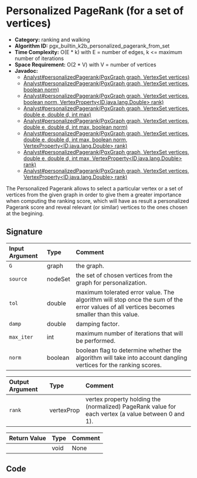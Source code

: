 # Personalized PageRank (for a set of vertices)

- **Category:** ranking and walking
- **Algorithm ID:** pgx_builtin_k2b_personalized_pagerank_from_set
- **Time Complexity:** O(E * k) with E = number of edges, k <= maximum number of iterations
- **Space Requirement:** O(2 * V) with V = number of vertices
- **Javadoc:** 
  - [Analyst#personalizedPagerank(PgxGraph graph, VertexSet<ID> vertices)](https://docs.oracle.com/en/database/oracle/property-graph/22.3/spgjv/oracle/pgx/api/Analyst.html#personalizedPagerank-oracle.pgx.api.PgxGraph-oracle.pgx.api.VertexSet-boolean-)
  - [Analyst#personalizedPagerank(PgxGraph graph, VertexSet<ID> vertices, boolean norm)](https://docs.oracle.com/en/database/oracle/property-graph/22.3/spgjv/oracle/pgx/api/Analyst.html#personalizedPagerank-oracle.pgx.api.PgxGraph-oracle.pgx.api.VertexSet-boolean-)
  - [Analyst#personalizedPagerank(PgxGraph graph, VertexSet<ID> vertices, boolean norm, VertexProperty<ID,java.lang.Double> rank)](https://docs.oracle.com/en/database/oracle/property-graph/22.3/spgjv/oracle/pgx/api/Analyst.html#personalizedPagerank-oracle.pgx.api.PgxGraph-oracle.pgx.api.VertexSet-boolean-oracle.pgx.api.VertexProperty-)
  - [Analyst#personalizedPagerank(PgxGraph graph, VertexSet<ID> vertices, double e, double d, int max)](https://docs.oracle.com/en/database/oracle/property-graph/22.3/spgjv/oracle/pgx/api/Analyst.html#personalizedPagerank-oracle.pgx.api.PgxGraph-oracle.pgx.api.VertexSet-double-double-int-)
  - [Analyst#personalizedPagerank(PgxGraph graph, VertexSet<ID> vertices, double e, double d, int max, boolean norm)](https://docs.oracle.com/en/database/oracle/property-graph/22.3/spgjv/oracle/pgx/api/Analyst.html#personalizedPagerank-oracle.pgx.api.PgxGraph-oracle.pgx.api.VertexSet-double-double-int-boolean-)
  - [Analyst#personalizedPagerank(PgxGraph graph, VertexSet<ID> vertices, double e, double d, int max, boolean norm, VertexProperty<ID,java.lang.Double> rank)](https://docs.oracle.com/en/database/oracle/property-graph/22.3/spgjv/oracle/pgx/api/Analyst.html#personalizedPagerank-oracle.pgx.api.PgxGraph-oracle.pgx.api.VertexSet-double-double-int-boolean-oracle.pgx.api.VertexProperty-)
  - [Analyst#personalizedPagerank(PgxGraph graph, VertexSet<ID> vertices, double e, double d, int max, VertexProperty<ID,java.lang.Double> rank)](https://docs.oracle.com/en/database/oracle/property-graph/22.3/spgjv/oracle/pgx/api/Analyst.html#personalizedPagerank-oracle.pgx.api.PgxGraph-oracle.pgx.api.VertexSet-double-double-int-oracle.pgx.api.VertexProperty-)
  - [Analyst#personalizedPagerank(PgxGraph graph, VertexSet<ID> vertices, VertexProperty<ID,java.lang.Double> rank)](https://docs.oracle.com/en/database/oracle/property-graph/22.3/spgjv/oracle/pgx/api/Analyst.html#personalizedPagerank-oracle.pgx.api.PgxGraph-oracle.pgx.api.VertexSet-oracle.pgx.api.VertexProperty-)

The Personalized Pagerank allows to select a particular vertex or a set of vertices from the given graph in order to give them a greater importance when computing the ranking score, which will have as result a personalized Pagerank score and reveal relevant (or similar) vertices to the ones chosen at the begining.


## Signature

| Input Argument | Type | Comment |
| :--- | :--- | :--- |
| `G` | graph | the graph. |
| `source` | nodeSet | the set of chosen vertices from the graph for personalization. |
| `tol` | double | maximum tolerated error value. The algorithm will stop once the sum of the error values of all vertices becomes smaller than this value. |
| `damp` | double | damping factor. |
| `max_iter` | int | maximum number of iterations that will be performed. |
| `norm` | boolean | boolean flag to determine whether the algorithm will take into account dangling vertices for the ranking scores. |

| Output Argument | Type | Comment |
| :--- | :--- | :--- |
| `rank` | vertexProp<double> | vertex property holding the (normalized) PageRank value for each vertex (a value between 0 and 1). |

| Return Value | Type | Comment |
| :--- | :--- | :--- |
| | void | None |

## Code

